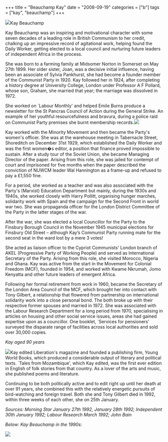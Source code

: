+++
title = "Beauchamp Kay"
date = "2008-09-19"
categories = ["b"]
tags = ["kay", "beauchamp"]
+++

![](https://grahamstevenson.me.uk/wp-content/uploads/2008/09/beauchamp-kay.JPG)Kay Beauchamp

Kay Beauchamp was an inspiring and motivational character with some seven decades of a leading role in British Communism to her credit, chalking up an impressive record of agitational work, helping found the Daily Worker, getting elected to a local council and nurturing future leaders of independent Africa in the process.

She was born to a farming family at Midsomer Norton in Somerset on May 27th 1899. Her older sister, Joan, was a decisive initial influence, having been an associate of Sylvia Pankhurst, she had become a founder member of the Communist Party in 1920. Kay followed her in 1924, after completing a history degree at University College, London under Professor A F Pollard, whose son, Graham, she married that year; the marriage was dissolved in 1972.

She worked on \`Labour Monthly' and helped Emile Burns produce a newsletter for the St Pancras Council of Action during the General Strike. An example of her youthful resourcefulness and bravura, during a police raid on Communist Party premises she burnt membership records.![](https://grahamstevenson.me.uk/wp-content/uploads/2008/09/Beauchamp-Kay-v-young.jpg)

Kay worked with the Minority Movement and then became the Party's women's officer. She was at the warehouse meeting in Tabernacle Street, Shoreditch on December 31st 1929, which established the Daily Worker and was the first women�s editor, a position that finance proved impossible to sustain. After a study tour of the Soviet Union, she became Managing Director of the paper. Arising from this role, she was jailed for contempt of court and imprisoned for five months when the paper described the conviction of NUWCM leader Wal Hannington as a frame-up and refused to pay a £1,550 fine.

For a period, she worked as a teacher and was also associated with the Party's (Marxist) Education Department but mainly, during the 1930s and 1940s, she worked closely with Harry Pollitt, organising hunger marches, solidarity work with Spain and the campaign for the Second Front in world war two. She was propaganda officer for the London District Committee of the Party in the latter stages of the war.

After the war, she was elected a local Councillor for the Party to the Finsbury Borough Council in the November 1945 municipal elections for Finsbury Old Street – although Kay’s Communist Party running mate for the second seat in the ward lost by a mere 3 votes!

She acted as liaison officer to the Cypriot Communists' London branch of AKEL (Progressive Party of Working People) and served as International Secretary of the Party. Arising from this role, she visited Morocco, Nigeria and Ghana. Kay was active from the start in the Movement for Colonial Freedom (MCF), founded in 1954, and worked with Kwame Nkrumah, Jomo Kenyatta and other future leaders of emergent Africa.

Following her formal retirement from work in 1960, became the Secretary of the London Area Council of the MCF, which brought her into contact with Tony Gilbert, a relationship that flowered from partnership on international solidarity work into a close personal bond. The both broke up with their respective former spouses and married in 1972. She was associated with the Labour Research Department for a long period from 1970, specialising in articles on housing and other social service issues, areas she had gained expertise upon as a councillor. One booklet, \`Services for pensioners' surveyed the disparate range of facilities across local authorities and sold over 30,000 copies.

_Kay aged 90 years_

![](https://grahamstevenson.me.uk/wp-content/uploads/2008/09/beauchamp-kay-aged-90.JPG)Kay edited Liberation's magazine and founded a publishing firm, Young World Books, which produced a considerable output of literary and political texts. \`Tales from Mozambique', which Kay edited, was the first ever edition in English of folk stories from that country. As a lover of the arts and music, she published poems and literature.

Continuing to be both politically active and to edit right up until her death at over 91 years, she combined this with the relatively energetic pursuits of bird-watching and foreign travel. Both she and Tony Gilbert died in 1992, within three weeks of each other, she on 25th January.

_Sources: Morning Star January 27th 1992, January 28th 1992; Independent 30th January 1992; Labour Research March 1992; John Bain_

_Below: Kay Beauchamp in the 1990s:_

![](https://grahamstevenson.me.uk/wp-content/uploads/2008/09/beauchampy-kay-Jan-1990s.jpg)
